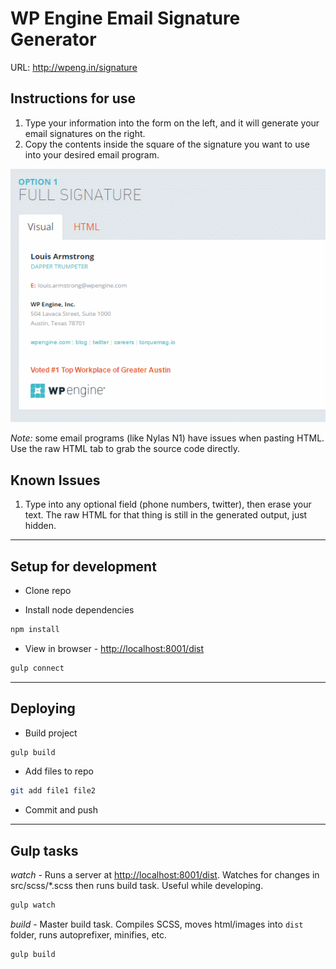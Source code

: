 # WP Engine Email Signature Generator

URL: http://wpeng.in/signature

## Instructions for use

1. Type your information into the form on the left, and it will generate your email signatures on the right.
1. Copy the contents inside the square of the signature you want to use into your desired email program.

![Instructional GIF](https://raw.githubusercontent.com/hello-jason/wpe-email-signature-generator/master/src/images/WP-GIF-CopyEmailSignature-v01.gif)

*Note:* some email programs (like Nylas N1) have issues when pasting HTML. Use the raw HTML tab to grab the source code directly.

## Known Issues

1. Type into any optional field (phone numbers, twitter), then erase your text. The raw HTML for that thing is still in the generated output, just hidden.

---

## Setup for development

* Clone repo

* Install node dependencies

```bash
npm install
```

* View in browser - [http://localhost:8001/dist](http://localhost:8001/dist)

```bash
gulp connect
```

---

## Deploying

* Build project

```bash
gulp build
```

* Add files to repo

```bash
git add file1 file2
```

* Commit and push

---

## Gulp tasks

*watch* - Runs a server at [http://localhost:8001/dist](http://localhost:8001/dist). Watches for changes in src/scss/*.scss then runs build task. Useful while developing.

```bash
gulp watch
```

*build* - Master build task. Compiles SCSS, moves html/images into `dist` folder, runs autoprefixer, minifies, etc.

```bash
gulp build
```
